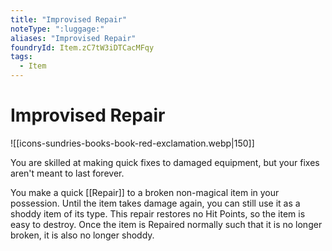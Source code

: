 ```yaml
---
title: "Improvised Repair"
noteType: ":luggage:"
aliases: "Improvised Repair"
foundryId: Item.zC7tW3iDTCacMFqy
tags:
  - Item
---
```


# Improvised Repair
![[icons-sundries-books-book-red-exclamation.webp|150]]

You are skilled at making quick fixes to damaged equipment, but your fixes aren't meant to last forever.

You make a quick [[Repair]] to a broken non-magical item in your possession. Until the item takes damage again, you can still use it as a shoddy item of its type. This repair restores no Hit Points, so the item is easy to destroy. Once the item is Repaired normally such that it is no longer broken, it is also no longer shoddy.
